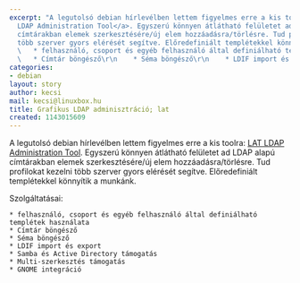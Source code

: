 ```yaml
---
excerpt: "A legutolsó debian hírlevélben lettem figyelmes erre a kis toolra: <a href=\"http://dev.mmgsecurity.com/projects/lat/\">LAT
  LDAP Administration Tool</a>. Egyszerú könnyen átlátható felületet ad LDAP alapú
  címtárakban elemek szerkesztésére/új elem hozzáadásra/törlésre. Tud profilokat kezelni
  több szerver gyors elérését segítve. Előredefiniált templétekkel könnyítik a munkánk.\r\n\r\nSzolgáltatásai:\r\n\r\n
  \   * felhasználó, csoport és egyéb felhasználó által definiálható templétek használata\r\n
  \   * Címtár böngésző\r\n    * Séma böngésző\r\n    * LDIF import és export\r"
categories:
- debian
layout: story
author: kecsi
mail: kecsi@linuxbox.hu
title: Grafikus LDAP adminisztráció; lat
created: 1143015609
---
```

A legutolsó debian hírlevélben lettem figyelmes erre a kis toolra: <a href="http://dev.mmgsecurity.com/projects/lat/">LAT LDAP Administration Tool</a>. Egyszerú könnyen átlátható felületet ad LDAP alapú címtárakban elemek szerkesztésére/új elem hozzáadásra/törlésre. Tud profilokat kezelni több szerver gyors elérését segítve. Előredefiniált templétekkel könnyítik a munkánk.

Szolgáltatásai:

    * felhasználó, csoport és egyéb felhasználó által definiálható templétek használata
    * Címtár böngésző
    * Séma böngésző
    * LDIF import és export
    * Samba és Active Directory támogatás
    * Multi-szerkesztés támogatás
    * GNOME integráció
